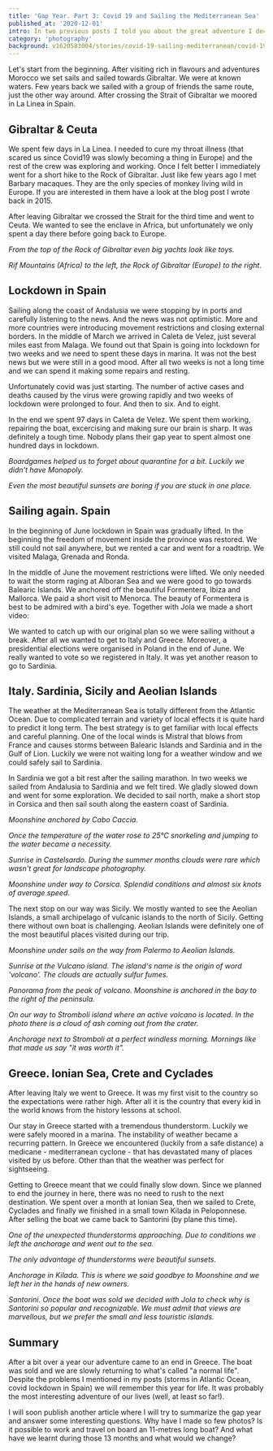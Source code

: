 ```yaml
---
title: 'Gap Year. Part 3: Covid 19 and Sailing the Mediterranean Sea'
published_at: '2020-12-01'
intro: In two previous posts I told you about the great adventure I decided to start in 2019. Today I invite you to read the final part of my gap year update. In March we entered the Mediterranean Sea, the water was warming up and weather was more pleasant every day. And then the Covid 19 happened.
category: 'photography'
background: v1620583004/stories/covid-19-sailing-mediterranean/covid-19-sailing-mediterranean-27_hd3uqm.jpg
---
```


Let's start from the beginning. After visiting rich in flavours and adventures Morocco we set sails and sailed towards Gibraltar. We were at known waters. Few years back we sailed with a group of friends the same route, just the other way around. After crossing the Strait of Gibraltar we moored in La Linea in Spain.

## Gibraltar & Ceuta

We spent few days in La Linea. I needed to cure my throat illness (that scared us since Covid19 was slowly becoming a thing in Europe) and the rest of the crew was exploring and working. Once I felt better I immediately went for a short hike to the Rock of Gibraltar. Just like few years ago I met Barbary macaques. They are the only species of monkey living wild in Europe. If you are interested in them have a look at <nuxt-link to='/en/blog/sailing-from-spain-to-morocco'>the blog post I wrote back in 2015</nuxt-link>. 

After leaving Gibraltar we crossed the Strait for the third time and went to Ceuta. We wanted to see the enclave in Africa, but unfortunately we only spent a day there before going back to Europe.

<photo-lazy src="https://res.cloudinary.com/lukaszrados/image/upload/v1620583000/stories/covid-19-sailing-mediterranean/covid-19-sailing-mediterranean-1_lp8b1v.jpg" padding-bottom="66.666"></photo-lazy>

<photo-lazy src="https://res.cloudinary.com/lukaszrados/image/upload/v1620583001/stories/covid-19-sailing-mediterranean/covid-19-sailing-mediterranean-2_hiavl6.jpg" padding-bottom="66.666"></photo-lazy>

<photo-lazy src="https://res.cloudinary.com/lukaszrados/image/upload/v1620583001/stories/covid-19-sailing-mediterranean/covid-19-sailing-mediterranean-3_r3tup0.jpg" padding-bottom="66.666"></photo-lazy>

<photo-lazy src="https://res.cloudinary.com/lukaszrados/image/upload/v1620583001/stories/covid-19-sailing-mediterranean/covid-19-sailing-mediterranean-4_zicfy4.jpg" padding-bottom="66.666"></photo-lazy>

_From the top of the Rock of Gibraltar even big yachts look like toys._

<photo-lazy src="https://res.cloudinary.com/lukaszrados/image/upload/v1620583001/stories/covid-19-sailing-mediterranean/covid-19-sailing-mediterranean-5_eudsro.jpg" padding-bottom="66.666"></photo-lazy>

_Rif Mountains (Africa) to the left, the Rock of Gibraltar (Europe) to the right._

## Lockdown in Spain

Sailing along the coast of Andalusia we were stopping by in ports and carefully listening to the news. And the news was not optimistic. More and more countries were introducing movement restrictions and closing external borders. In the middle of March we arrived in Caleta de Velez, just several miles east from Malaga. We found out that Spain is going into lockdown for two weeks and we need to spent these days in marina. It was not the best news but we were still in a good mood. After all two weeks is not a long time and we can spend it making some repairs and resting.

Unfortunately covid was just starting. The number of active cases and deaths caused by the virus were growing rapidly and two weeks of lockdown were prolonged to four. And then to six. And to eight.

In the end we spent 97 days in Caleta de Velez. We spent them working, repairing the boat, excercising and making sure our brain is sharp. It was definitely a tough time. Nobody plans their gap year to spent almost one hundred days in lockdown.

<photo-lazy src="https://res.cloudinary.com/lukaszrados/image/upload/v1620583001/stories/covid-19-sailing-mediterranean/covid-19-sailing-mediterranean-6_suisas.jpg" padding-bottom="66.666"></photo-lazy>

_Boardgames helped us to forget about quarantine for a bit. Luckily we didn't have Monopoly._

<photo-lazy src="https://res.cloudinary.com/lukaszrados/image/upload/v1620583001/stories/covid-19-sailing-mediterranean/covid-19-sailing-mediterranean-7_l0xeqs.jpg" padding-bottom="66.666"></photo-lazy>

_Even the most beautiful sunsets are boring if you are stuck in one place._

## Sailing again. Spain

In the beginning of June lockdown in Spain was gradually lifted. In the beginning the freedom of movement inside the province was restored. We still could not sail anywhere, but we rented a car and went for a roadtrip. We visited Malaga, Grenada and Ronda.

In the middle of June the movement restrictions were lifted. We only needed to wait the storm raging at Alboran Sea and we were good to go towards Balearic Islands. We anchored off the beautiful Formentera, Ibiza and Mallorca. We paid a short visit to Menorca. The beauty of Formentera is best to be admired with a bird's eye. Together with Jola we made a short video:

<video-lazy id="zAVR4EPYZrk"></video-lazy>

<photo-lazy src="https://res.cloudinary.com/lukaszrados/image/upload/v1620583002/stories/covid-19-sailing-mediterranean/covid-19-sailing-mediterranean-8_pscz8q.jpg" padding-bottom="66.666"></photo-lazy>

<photo-lazy src="https://res.cloudinary.com/lukaszrados/image/upload/v1620583002/stories/covid-19-sailing-mediterranean/covid-19-sailing-mediterranean-9_otqxdw.jpg" padding-bottom="66.666"></photo-lazy>

<photo-lazy src="https://res.cloudinary.com/lukaszrados/image/upload/v1620583003/stories/covid-19-sailing-mediterranean/covid-19-sailing-mediterranean-23_w9xkxo.jpg" padding-bottom="66.666"></photo-lazy>

We wanted to catch up with our original plan so we were sailing without a break. After all we wanted to get to Italy and Greece. Moreover, a presidential elections were organised in Poland in the end of June. We really wanted to vote so we registered in Italy. It was yet another reason to go to Sardinia.

## Italy. Sardinia, Sicily and Aeolian Islands

The weather at the Mediterranean Sea is totally different from the Atlantic Ocean. Due to complicated terrain and variety of local effects it is quite hard to predict it long term. The best strategy is to get familiar with local effects and careful planning. One of the local winds is Mistral that blows from France and causes storms between Balearic Islands and Sardinia and in the Gulf of Lion. Luckily we were not waiting long for a weather window and we could safely sail to Sardinia. 

In Sardinia we got a bit rest after the sailing marathon. In two weeks we sailed from Andalusia to Sardinia and we felt tired. We gladly slowed down and went for some exploration. We decided to sail north, make a short stop in Corsica and then sail south along the eastern coast of Sardinia.

<photo-lazy src="https://res.cloudinary.com/lukaszrados/image/upload/v1620583002/stories/covid-19-sailing-mediterranean/covid-19-sailing-mediterranean-10_segatm.jpg" padding-bottom="75"></photo-lazy>

_Moonshine anchored by Cabo Caccia._

<photo-lazy src="https://res.cloudinary.com/lukaszrados/image/upload/v1620583002/stories/covid-19-sailing-mediterranean/covid-19-sailing-mediterranean-11_wqwoax.jpg" padding-bottom="66.666"></photo-lazy>

_Once the temperature of the water rose to 25°C snorkeling and jumping to the water became a necessity._

<photo-lazy src="https://res.cloudinary.com/lukaszrados/image/upload/v1620583002/stories/covid-19-sailing-mediterranean/covid-19-sailing-mediterranean-12_k4vzbg.jpg" padding-bottom="66.666"></photo-lazy>

_Sunrise in Castelsardo. During the summer months clouds were rare which wasn't great for landscape photography._

<photo-lazy src="https://res.cloudinary.com/lukaszrados/image/upload/v1620583002/stories/covid-19-sailing-mediterranean/covid-19-sailing-mediterranean-13_aomghj.jpg" padding-bottom="66.666"></photo-lazy>

_Moonshine under way to Corsica. Splendid conditions and almost six knots of average speed._

The next stop on our way was Sicily. We mostly wanted to see the Aeolian Islands, a small archipelago of vulcanic islands to the north of Sicily. Getting there without own boat is challenging. Aeolian Islands were definitely one of the most beautiful places visited during our trip.

<photo-lazy src="https://res.cloudinary.com/lukaszrados/image/upload/v1620583004/stories/covid-19-sailing-mediterranean/covid-19-sailing-mediterranean-28_xovk94.jpg" padding-bottom="66.666"></photo-lazy>

_Moonshine under sails on the way from Palermo to Aeolian Islands._

<photo-lazy src="https://res.cloudinary.com/lukaszrados/image/upload/v1620583003/stories/covid-19-sailing-mediterranean/covid-19-sailing-mediterranean-14_fcnfcg.jpg" padding-bottom="150"></photo-lazy>

_Sunrise at the Vulcano island. The island's name is the origin of word 'volcano'. The clouds are actually sulfur fumes._

<photo-lazy src="https://res.cloudinary.com/lukaszrados/image/upload/v1620583004/stories/covid-19-sailing-mediterranean/covid-19-sailing-mediterranean-25_uurs8r.jpg" padding-bottom="66.666"></photo-lazy>

_Panorama from the peak of volcano. Moonshine is anchored in the bay to the right of the peninsula._

<photo-lazy src="https://res.cloudinary.com/lukaszrados/image/upload/v1620583004/stories/covid-19-sailing-mediterranean/covid-19-sailing-mediterranean-27_hd3uqm.jpg" padding-bottom="66.666"></photo-lazy>

_On our way to Stromboli island where an active volcano is located. In the photo there is a cloud of ash coming out from the crater._

<photo-lazy src="https://res.cloudinary.com/lukaszrados/image/upload/v1620583004/stories/covid-19-sailing-mediterranean/covid-19-sailing-mediterranean-26_iqlora.jpg" padding-bottom="66.666"></photo-lazy>

_Anchorage next to Stromboli at a perfect windless morning. Mornings like that made us say "it was worth it"._

## Greece. Ionian Sea, Crete and Cyclades

After leaving Italy we went to Greece. It was my first visit to the country so the expectations were rather high. After all it is the country that every kid in the world knows from the history lessons at school.

Our stay in Greece started with a tremendous thunderstorm. Luckily we were safely moored in a marina. The instability of weather became a recurring pattern. In Greece we encountered (luckily from a safe distance) a medicane - mediterranean cyclone - that has devastated many of places visited by us before. Other than that the weather was perfect for sightseeing.

Getting to Greece meant that we could finally slow down. Since we planned to end the journey in here, there was no need to rush to the next destination. We spent over a month at Ionian Sea, then we sailed to Crete, Cyclades and finally we finished in a small town Kilada in Peloponnese. After selling the boat we came back to Santorini (by plane this time).

<photo-lazy src="https://res.cloudinary.com/lukaszrados/image/upload/v1620583003/stories/covid-19-sailing-mediterranean/covid-19-sailing-mediterranean-15_ckzqea.jpg" padding-bottom="66.666"></photo-lazy>

_One of the unexpected thunderstorms approaching. Due to conditions we left the anchorage and went out to the sea._

<photo-lazy src="https://res.cloudinary.com/lukaszrados/image/upload/v1620583003/stories/covid-19-sailing-mediterranean/covid-19-sailing-mediterranean-16_mv7vrc.jpg" padding-bottom="66.666"></photo-lazy>

_The only advantage of thunderstorms were beautiful sunsets._

<photo-lazy src="https://res.cloudinary.com/lukaszrados/image/upload/v1620583003/stories/covid-19-sailing-mediterranean/covid-19-sailing-mediterranean-17_xe1twg.jpg" padding-bottom="66.666"></photo-lazy>

<photo-lazy src="https://res.cloudinary.com/lukaszrados/image/upload/v1620583003/stories/covid-19-sailing-mediterranean/covid-19-sailing-mediterranean-18_kp6fj4.jpg" padding-bottom="75"></photo-lazy>

<photo-lazy src="https://res.cloudinary.com/lukaszrados/image/upload/v1620583003/stories/covid-19-sailing-mediterranean/covid-19-sailing-mediterranean-19_vveyvg.jpg" padding-bottom="75"></photo-lazy>

<photo-lazy src="https://res.cloudinary.com/lukaszrados/image/upload/v1620583004/stories/covid-19-sailing-mediterranean/covid-19-sailing-mediterranean-24_r0l8x7.jpg" padding-bottom="75"></photo-lazy>

<photo-lazy src="https://res.cloudinary.com/lukaszrados/image/upload/v1620583003/stories/covid-19-sailing-mediterranean/covid-19-sailing-mediterranean-20_u5u6sd.jpg" padding-bottom="66.666"></photo-lazy>

_Anchorage in Kilada. This is where we said goodbye to Moonshine and we left her in the hands of new owners._

<photo-lazy src="https://res.cloudinary.com/lukaszrados/image/upload/v1620583003/stories/covid-19-sailing-mediterranean/covid-19-sailing-mediterranean-21_wpehr5.jpg" padding-bottom="66.666"></photo-lazy>

_Santorini. Once the boat was sold we decided with Jola to check why is Santorini so popular and recognizable. We must admit that views are marvellous, but we prefer the small and less touristic islands._

## Summary

After a bit over a year our adventure came to an end in Greece. The boat was sold and we are slowly returning to what's called "a normal life". Despite the problems I mentioned in my posts (storms in Atlantic Ocean, covid lockdown in Spain) we will remember this year for life. It was probably the most interesting adventure of our lives (well, at least so far!).

I will soon publish another article where I will try to summarize the gap year and answer some interesting questions. Why have I made so few photos? Is it possible to work and travel on board an 11-metres long boat? And what have we learnt during those 13 months and what would we change?
